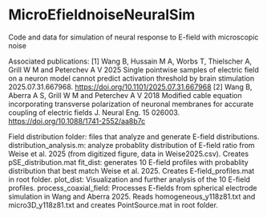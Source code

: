# MicroEfieldnoiseNeuralSim
Code and data for simulation of neural response to E-field with microscopic noise

Associated publications:
[1]  Wang B, Hussain M A, Worbs T, Thielscher A, Grill W M and Peterchev A V 2025 Single pointwise samples of electric field on a neuron model cannot predict activation threshold by brain stimulation 2025.07.31.667968. https://doi.org/10.1101/2025.07.31.667968 
[2]  Wang B, Aberra A S, Grill W M and Peterchev A V 2018 Modified cable equation incorporating transverse polarization of neuronal membranes for accurate coupling of electric fields J. Neural Eng. 15 026003. https://doi.org/10.1088/1741-2552/aa8b7c

Field distribution folder: files that analyze and generate E-field distributions.
	distribution_analysis.m: analyze probablity distribution of E-field ratio from Weise et al. 2025 (from digitized figure, data in Weise2025.csv). Creates pSE_distribution.mat
	fit_dist: generates 10 E-field profiles with probablity distribution that best match Weise et al. 2025. Creates E-field_profiles.mat in root folder.
	plot_dist: Visualization and further analysis of the 10 E-field profiles.
	process_coaxial_field: Processes E-fields from spherical electrode simulation in Wang and Aberra 2025. Reads homogeneous_y118z81.txt and micro3D_y118z81.txt and creates PointSource.mat in root folder.


